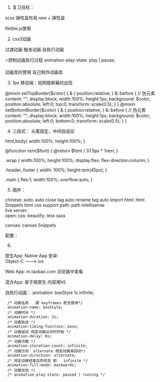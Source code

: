 1. 复习目标：

scss
弹性盒布局
rem + 弹性盒

fleible.js使用

2. css3动画

过渡动画 触发动画
自执行动画

⭐️控制动画执行过程
animation-play-state: play | pause;

动画库的使用
自己制作动画库

3. 1px 移动端：视网膜屏幕的出现

@mixin setTopBorder($color) {
   & {
     position:relative;
   }
   &::before { // 伪元素
      content: "";
      display:block;
      width:100%;
      height:1px;
      background: $color;
      position:absolute;
      left:0;
      top:0; 
      transform: scale(0.5);
   }
}
@mixin setBottomBorder($color) {
   & {
     position:relative;
   }
   &::before { // 伪元素
      content: "";
      display:block;
      width:100%;
      height:1px;
      background: $color;
      position:absolute;
      left:0;
      bottom:0; 
      transform: scale(0.5);
   }
}

4. 三段式： 头尾固定，中间自适应

html,body{
  width:100%;
  height:100%;
}

@function rem($font) {
  @return $font / 37.5px * 1rem;
}

.wrap {
  width:100%;
  height:100%;
  display:flex;
  flex-direction:column;
}

.header,.footer {
  width: 100%;
  height:rem(45px);
}

.main {
  flex:1;
  width:100%;
  overflow:auto;
}


5. 插件：  

  chinese:
  auto:   auto close tag  auto rename tag  auto import
  html:   html Snippets  html css support
  path:   path intellisense  
  live server:  
  open:
  css:
  beautify: less sass

  canvas: canvas Snippets


  配置：

  
6. 
  原生App:  Native App
   安卓:  
   Object-C ---> ios 


  Web App: m.taobao.com 浏览器中查看


  混合App: 架子用原生  内容用h5 


 自执行动画：
     animation: boxStyle 1s infinite;
     
     /* 动画名称   跟 keyframes 配合使用*/
     animation-name: boxStyle;
     /* 动画时长 */
     animation-duration: 2s;
     /* 动画轨迹 */
     animation-timing-function: ease;
     /* 动画延迟 规定动画从何时开始 */
     animation-delay: 0s;
     /* 动画次数 */
     animation-iteration-count: infinite;
     /* 动画方向  alternate 规定动画来回动*/
     animation-direction: alternate;
     /* 规定动画结束后的状态 和   infinite */
     animation-fill-mode: backwards;
     /* 动画状态 */
     /* animation-play-state: paused | running */


   
    

